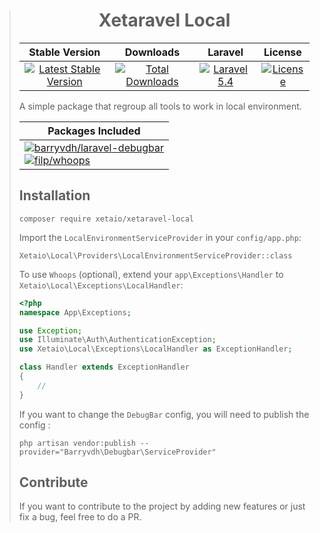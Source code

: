 > <h1 align="center">Xetaravel Local</h1>
>
> |Stable Version|Downloads|Laravel|License|
> |:-------:|:------:|:-------:|:-------:|
> |[![Latest Stable Version](https://img.shields.io/packagist/v/XetaIO/Xetaravel-local.svg?style=flat-square)](https://packagist.org/packages/xetaio/xetaravel-local)|[![Total Downloads](https://img.shields.io/packagist/dt/xetaio/xetaravel-local.svg?style=flat-square)](https://packagist.org/packages/xetaio/xetaravel-local)|[![Laravel 5.4](https://img.shields.io/badge/Laravel-5.4-f4645f.svg?style=flat-square)](http://laravel.com)|[![License](https://img.shields.io/badge/license-MIT-brightgreen.svg?style=flat-square)](https://github.com/XetaIO/Xetaravel-local/blob/master/LICENSE)|
>
> A  simple package that regroup all tools to work in local environment.
>
> |Packages Included|
> |---|
> |[![barryvdh/laravel-debugbar](https://img.shields.io/badge/barryvdh%2Flaravel.debugbar-^2.3-44CB12.svg?style=flat-square)](https://github.com/barryvdh/laravel-debugbar)<br>[![filp/whoops](https://img.shields.io/badge/filp%2Fwhoops-^2.1-44CB12.svg?style=flat-square)](https://github.com/filp/whoops)|
>
> ## Installation
>
> ```
> composer require xetaio/xetaravel-local
> ```
>
> Import the `LocalEnvironmentServiceProvider` in your `config/app.php`:
> ```
> Xetaio\Local\Providers\LocalEnvironmentServiceProvider::class
> ```
>
> To use `Whoops` (optional), extend your `app\Exceptions\Handler` to `Xetaio\Local\Exceptions\LocalHandler`:
>```php
> <?php
> namespace App\Exceptions;
>
> use Exception;
> use Illuminate\Auth\AuthenticationException;
> use Xetaio\Local\Exceptions\LocalHandler as ExceptionHandler;
>
> class Handler extends ExceptionHandler
> {
>     //
> }
> ```
> If you want to change the `DebugBar` config, you will need to publish the config :
> ```
> php artisan vendor:publish --provider="Barryvdh\Debugbar\ServiceProvider"
> ```
>
> ## Contribute
> If you want to contribute to the project by adding new features or just fix a bug, feel free to do a PR.
